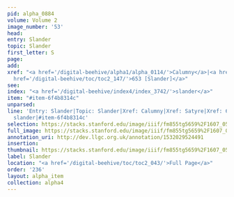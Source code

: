 ```yaml
---
pid: alpha_0884
volume: Volume 2
image_number: '53'
head: 
entry: Slander
topic: Slander
first_letter: S
page: 
add: 
xref: "<a href='/digital-beehive/alpha1/alpha_0114/'>Calumny</a>|<a href='/digital-beehive/alpha4/alpha_0830/'>Satyre</a>|<a
  href='/digital-beehive/toc/toc2_147/'>653 [Slander]</a>"
see: 
index: "<a href='/digital-beehive/index4/index_3742/'>slander</a>"
item: "#item-6f4b8314c"
unparsed: 
line: 'Entry: Slander|Topic: Slander|Xref: Calumny|Xref: Satyre|Xref: 653 [Slander]|Index:
  slander|#item-6f4b8314c'
selection: https://stacks.stanford.edu/image/iiif/fm855tg5659%2F1607_0520/299,3810,3030,608/full/0/default.jpg
full_image: https://stacks.stanford.edu/image/iiif/fm855tg5659%2F1607_0520/full/full/0/default.jpg
annotation_uri: http://dev.llgc.org.uk/annotation/1532029524491
insertion: 
thumbnail: https://stacks.stanford.edu/image/iiif/fm855tg5659%2F1607_0520/299,3810,600,180/250,/0/default.jpg
label: Slander
location: "<a href='/digital-beehive/toc/toc2_043/'>Full Page</a>"
order: '236'
layout: alpha_item
collection: alpha4
---
```

